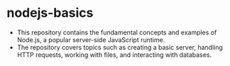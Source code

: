 # nodejs-basics
- This repository contains the fundamental concepts and examples of Node.js, a popular server-side JavaScript runtime.
- The repository covers topics such as creating a basic server, handling HTTP requests, working with files, and interacting with databases.
